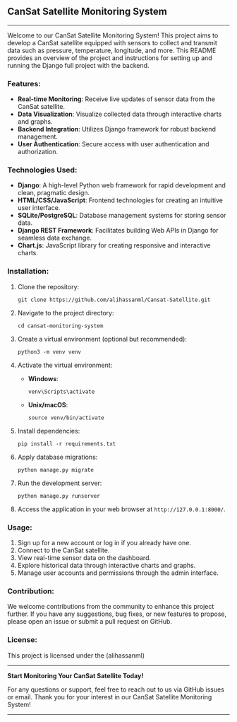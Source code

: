 ## CanSat Satellite Monitoring System

---

Welcome to our CanSat Satellite Monitoring System! This project aims to develop a CanSat satellite equipped with sensors to collect and transmit data such as pressure, temperature, longitude, and more. This README provides an overview of the project and instructions for setting up and running the Django full project with the backend.

### Features:

- **Real-time Monitoring**: Receive live updates of sensor data from the CanSat satellite.
- **Data Visualization**: Visualize collected data through interactive charts and graphs.
- **Backend Integration**: Utilizes Django framework for robust backend management.
- **User Authentication**: Secure access with user authentication and authorization.

### Technologies Used:

- **Django**: A high-level Python web framework for rapid development and clean, pragmatic design.
- **HTML/CSS/JavaScript**: Frontend technologies for creating an intuitive user interface.
- **SQLite/PostgreSQL**: Database management systems for storing sensor data.
- **Django REST Framework**: Facilitates building Web APIs in Django for seamless data exchange.
- **Chart.js**: JavaScript library for creating responsive and interactive charts.

### Installation:

1. Clone the repository:
   ```
   git clone https://github.com/alihassanml/Cansat-Satellite.git
   ```

2. Navigate to the project directory:
   ```
   cd cansat-monitoring-system
   ```

3. Create a virtual environment (optional but recommended):
   ```
   python3 -m venv venv
   ```

4. Activate the virtual environment:
   - **Windows**:
     ```
     venv\Scripts\activate
     ```
   - **Unix/macOS**:
     ```
     source venv/bin/activate
     ```

5. Install dependencies:
   ```
   pip install -r requirements.txt
   ```

6. Apply database migrations:
   ```
   python manage.py migrate
   ```

7. Run the development server:
   ```
   python manage.py runserver
   ```

8. Access the application in your web browser at `http://127.0.0.1:8000/`.

### Usage:

1. Sign up for a new account or log in if you already have one.
2. Connect to the CanSat satellite.
3. View real-time sensor data on the dashboard.
4. Explore historical data through interactive charts and graphs.
5. Manage user accounts and permissions through the admin interface.

### Contribution:

We welcome contributions from the community to enhance this project further. If you have any suggestions, bug fixes, or new features to propose, please open an issue or submit a pull request on GitHub.

### License:

This project is licensed under the (alihassanml)

---

**Start Monitoring Your CanSat Satellite Today!**

For any questions or support, feel free to reach out to us via GitHub issues or email. Thank you for your interest in our CanSat Satellite Monitoring System!

---
